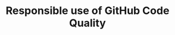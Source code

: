 ---
title: Responsible use of GitHub Code Quality
shortTitle: Responsible use
intro: 'Learn how to use {% data variables.product.prodname_code_quality %} responsibly by understanding its purposes, capabilities, and limitations.'
versions:
  feature: code-quality
topics:
  - Code Quality
children:
  - code-quality
contentType: rai
---